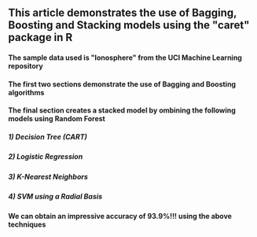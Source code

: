 ## This article demonstrates the use of Bagging, Boosting and Stacking models using the "caret" package in R

#### The sample data used is "Ionosphere" from the UCI Machine Learning repository

#### The first two sections demonstrate the use of Bagging and Boosting algorithms

#### The final section creates a stacked model by ombining the following models using Random Forest
##### 1) Decision Tree (CART)
##### 2) Logistic Regression
##### 3) K-Nearest Neighbors
##### 4) SVM using a Radial Basis

#### We can obtain an impressive accuracy of 93.9%!!! using the above techniques

